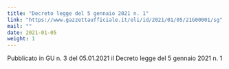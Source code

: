 ```yaml
---
title: "Decreto legge del 5 gennaio 2021 n. 1"
link: "https://www.gazzettaufficiale.it/eli/id/2021/01/05/21G00001/sg"
mail: ""
date: 2021-01-05
weight: 1
---
```


Pubblicato in GU n. 3 del 05.01.2021 il Decreto legge del 5 gennaio 2021 n. 1

